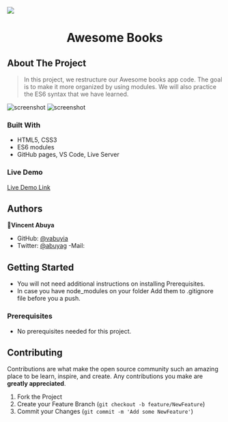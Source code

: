 ![](https://img.shields.io/badge/Microverse-blueviolet)
<h1 align="center">Awesome Books</h1>

## About The Project

> In this project, we restructure our Awesome books app code. The goal is to make it more organized by using modules. We will also practice the ES6 syntax that we have learned.

![screenshot](Assets/Screenshot1.png)
![screenshot](Assets/Screenshot2.png)

### Built With

- HTML5, CSS3
- ES6 modules
- GitHub pages, VS Code, Live Server

### Live Demo

[Live Demo Link](https://ibrohimrasulov.github.io/AwesomeBooks-with-ES6//)

## Authors

👤**Vincent Abuya**

- GitHub: [@vabuyia](https://github.com/vabuyia)
- Twitter: [@abuyag](https://twitter.com/abuyag)
-Mail:

## Getting Started

* You will not need additional instructions on installing Prerequisites.
* In case you have node_modules on your folder Add them to .gitignore file before you a push.

### Prerequisites

* No prerequisites needed for this project.


## Contributing

Contributions are what make the open source community such an amazing place to be learn, inspire, and create. Any contributions you make are **greatly appreciated**.

1. Fork the Project
2. Create your Feature Branch (`git checkout -b feature/NewFeature`)
3. Commit your Changes (`git commit -m 'Add some NewFeature'`)
